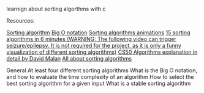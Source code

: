 learnign about sorting algorthms with c

Resources:

[Sorting algorithm](https://en.wikipedia.org/wiki/Sorting_algorithm)
[Big O notation](https://stackoverflow.com/questions/487258/what-is-a-plain-english-explanation-of-big-o-notation)
[Sorting algorithms animations](https://www.toptal.com/developers/sorting-algorithms)
[15 sorting algorithms in 6 minutes (WARNING: The following video can trigger seizure/epilepsy. It is not required for the project, as it is only a funny visualization of different sorting algorithms)](https://www.youtube.com/watch?v=kPRA0W1kECg)
[CS50 Algorithms explanation in detail by David Malan](https://www.youtube.com/watch?v=yb0PY3LX2x8&t=2s)
[All about sorting algorithms](https://www.geeksforgeeks.org/sorting-algorithms/)


General
At least four different sorting algorithms
What is the Big O notation, and how to evaluate the time complexity of an algorithm
How to select the best sorting algorithm for a given input
What is a stable sorting algorithm
